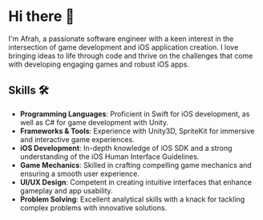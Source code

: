 # Hi there 👋
I'm Afrah, a passionate software engineer with a keen interest in the intersection of game development and iOS application creation. I love bringing ideas to life through code and thrive on the challenges that come with developing engaging games and robust iOS apps.

## Skills 🛠️

- **Programming Languages**: Proficient in Swift for iOS development, as well as C# for game development with Unity.
- **Frameworks & Tools**: Experience with Unity3D, SpriteKit for immersive and interactive game experiences.
- **iOS Development**: In-depth knowledge of iOS SDK and a strong understanding of the iOS Human Interface Guidelines.
- **Game Mechanics**: Skilled in crafting compelling game mechanics and ensuring a smooth user experience.
- **UI/UX Design**: Competent in creating intuitive interfaces that enhance gameplay and app usability.
- **Problem Solving**: Excellent analytical skills with a knack for tackling complex problems with innovative solutions.

<!--
**Afrah-saleh/Afrah-saleh** is a ✨ _special_ ✨ repository because its `README.md` (this file) appears on your GitHub profile.

Here are some ideas to get you started:

- 🔭 I’m currently working on ...
- 🌱 I’m currently learning ...
- 👯 I’m looking to collaborate on ...
- 🤔 I’m looking for help with ...
- 💬 Ask me about ...
- 📫 How to reach me: ...
- 😄 Pronouns: ...
- ⚡ Fun fact: ...
-->

